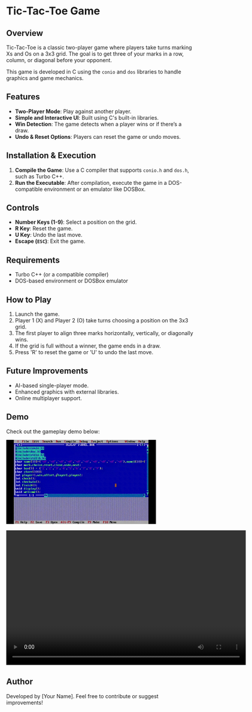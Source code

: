 # Tic-Tac-Toe Game

## Overview
Tic-Tac-Toe is a classic two-player game where players take turns marking Xs and Os on a 3x3 grid. The goal is to get three of your marks in a row, column, or diagonal before your opponent.

This game is developed in C using the `conio` and `dos` libraries to handle graphics and game mechanics.

## Features
- **Two-Player Mode**: Play against another player.
- **Simple and Interactive UI**: Built using C's built-in libraries.
- **Win Detection**: The game detects when a player wins or if there’s a draw.
- **Undo & Reset Options**: Players can reset the game or undo moves.

## Installation & Execution
1. **Compile the Game**: Use a C compiler that supports `conio.h` and `dos.h`, such as Turbo C++.
2. **Run the Executable**: After compilation, execute the game in a DOS-compatible environment or an emulator like DOSBox.

## Controls
- **Number Keys (1-9)**: Select a position on the grid.
- **R Key**: Reset the game.
- **U Key**: Undo the last move.
- **Escape (`ESC`)**: Exit the game.

## Requirements
- Turbo C++ (or a compatible compiler)
- DOS-based environment or DOSBox emulator

## How to Play
1. Launch the game.
2. Player 1 (X) and Player 2 (O) take turns choosing a position on the 3x3 grid.
3. The first player to align three marks horizontally, vertically, or diagonally wins.
4. If the grid is full without a winner, the game ends in a draw.
5. Press 'R' to reset the game or 'U' to undo the last move.

## Future Improvements
- AI-based single-player mode.
- Enhanced graphics with external libraries.
- Online multiplayer support.

## Demo
Check out the gameplay demo below:

![Tic-Tac-Toe Gameplay](demo.gif)

<video width="640" height="360" controls>
  <source src="demo.gif" type="video/mp4">
  Your browser does not support the video tag.
</video>

## Author
Developed by [Your Name]. Feel free to contribute or suggest improvements!


